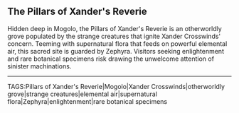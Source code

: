 ## The Pillars of Xander's Reverie

Hidden deep in Mogolo, the Pillars of Xander's Reverie is an otherworldly grove populated by the strange creatures that ignite Xander Crosswinds' concern. Teeming with supernatural flora that feeds on powerful elemental air, this sacred site is guarded by Zephyra. Visitors seeking enlightenment and rare botanical specimens risk drawing the unwelcome attention of sinister machinations.


---

TAGS:Pillars of Xander's Reverie|Mogolo|Xander Crosswinds|otherworldly grove|strange creatures|elemental air|supernatural flora|Zephyra|enlightenment|rare botanical specimens
